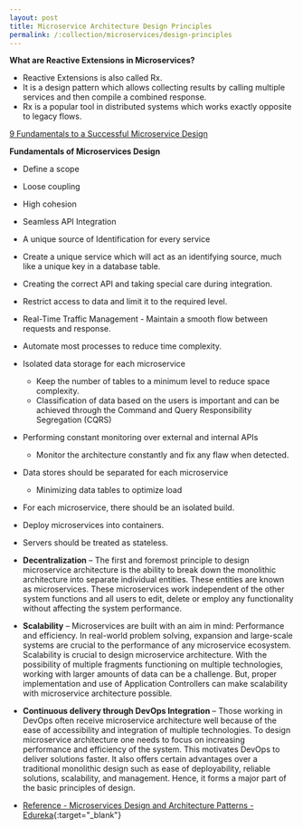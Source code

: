```yaml
---
layout: post
title: Microservice Architecture Design Principles
permalink: /:collection/microservices/design-principles
---
```


**What are Reactive Extensions in Microservices?**
- Reactive Extensions is also called Rx.
- It is a design pattern which allows collecting results by calling multiple services and then compile a combined response.
- Rx is a popular tool in distributed systems which works exactly opposite to legacy flows.

[9 Fundamentals to a Successful Microservice Design]( https://dzone.com/articles/9-fundamentals-to-a-successful-microservice-design)

**Fundamentals of Microservices Design**
- Define a scope
- Loose coupling
- High cohesion
- Seamless API Integration
- A unique source of Identification for every service
- Create a unique service which will act as an identifying source, much like a unique key in a database table.
- Creating the correct API and taking special care during integration.
- Restrict access to data and limit it to the required level.
- Real-Time Traffic Management - Maintain a smooth flow between requests and response.
- Automate most processes to reduce time complexity.
- Isolated data storage for each microservice
  - Keep the number of tables to a minimum level to reduce space complexity.
  - Classification of data based on the users is important and can be achieved through the Command and Query Responsibility Segregation (CQRS)
- Performing constant monitoring over external and internal APIs
  - Monitor the architecture constantly and fix any flaw when detected.
- Data stores should be separated for each microservice
  - Minimizing data tables to optimize load
- For each microservice, there should be an isolated build.
- Deploy microservices into containers.
- Servers should be treated as stateless.
- **Decentralization** – The first and foremost principle to design microservice architecture is the ability to break down the monolithic architecture into separate individual entities. These entities are known as microservices. These microservices work independent of the other system functions and all users to edit, delete or employ any functionality without affecting the system performance.
- **Scalability** – Microservices are built with an aim in mind: Performance and efficiency. In real-world problem solving, expansion and large-scale systems are crucial to the performance of any microservice ecosystem. Scalability is crucial to design microservice architecture. With the possibility of multiple fragments functioning on multiple technologies, working with larger amounts of data can be a challenge. But, proper implementation and use of Application Controllers can make scalability with microservice architecture possible.
- **Continuous delivery through DevOps Integration** – Those working in DevOps often receive microservice architecture well because of the ease of accessibility and integration of multiple technologies. To design microservice architecture one needs to focus on increasing performance and efficiency of the system. This motivates DevOps to deliver solutions faster. It also offers certain advantages over a traditional monolithic design such as ease of deployability, reliable solutions, scalability, and management. Hence, it forms a major part of the basic principles of design.

- [Reference - Microservices Design and Architecture Patterns - Edureka](https://www.youtube.com/watch?v=xuH81XGWeGQ){:target="_blank"}
